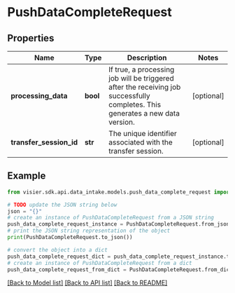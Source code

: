 # PushDataCompleteRequest


## Properties

Name | Type | Description | Notes
------------ | ------------- | ------------- | -------------
**processing_data** | **bool** | If true, a processing job will be triggered after the receiving job successfully completes. This generates a new data version. | [optional] 
**transfer_session_id** | **str** | The unique identifier associated with the transfer session. | [optional] 

## Example

```python
from visier.sdk.api.data_intake.models.push_data_complete_request import PushDataCompleteRequest

# TODO update the JSON string below
json = "{}"
# create an instance of PushDataCompleteRequest from a JSON string
push_data_complete_request_instance = PushDataCompleteRequest.from_json(json)
# print the JSON string representation of the object
print(PushDataCompleteRequest.to_json())

# convert the object into a dict
push_data_complete_request_dict = push_data_complete_request_instance.to_dict()
# create an instance of PushDataCompleteRequest from a dict
push_data_complete_request_from_dict = PushDataCompleteRequest.from_dict(push_data_complete_request_dict)
```
[[Back to Model list]](../README.md#documentation-for-models) [[Back to API list]](../README.md#documentation-for-api-endpoints) [[Back to README]](../README.md)


